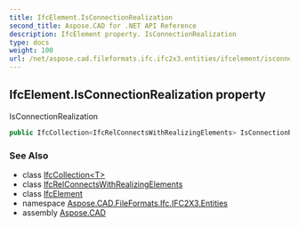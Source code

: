 ```yaml
---
title: IfcElement.IsConnectionRealization
second_title: Aspose.CAD for .NET API Reference
description: IfcElement property. IsConnectionRealization
type: docs
weight: 100
url: /net/aspose.cad.fileformats.ifc.ifc2x3.entities/ifcelement/isconnectionrealization/
---
```

## IfcElement.IsConnectionRealization property

IsConnectionRealization

```csharp
public IfcCollection<IfcRelConnectsWithRealizingElements> IsConnectionRealization { get; }
```

### See Also

* class [IfcCollection&lt;T&gt;](../../../aspose.cad.fileformats.ifc/ifccollection-1/)
* class [IfcRelConnectsWithRealizingElements](../../ifcrelconnectswithrealizingelements/)
* class [IfcElement](../)
* namespace [Aspose.CAD.FileFormats.Ifc.IFC2X3.Entities](../../ifcelement/)
* assembly [Aspose.CAD](../../../)


